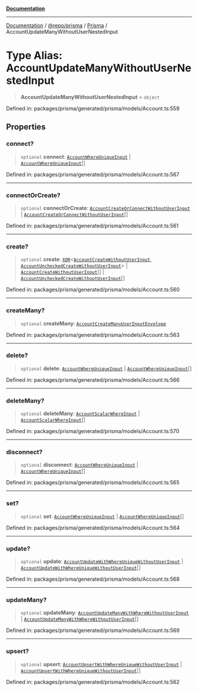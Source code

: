 [**Documentation**](../../../../../README.md)

***

[Documentation](../../../../../README.md) / [@repo/prisma](../../../README.md) / [Prisma](../README.md) / AccountUpdateManyWithoutUserNestedInput

# Type Alias: AccountUpdateManyWithoutUserNestedInput

> **AccountUpdateManyWithoutUserNestedInput** = `object`

Defined in: packages/prisma/generated/prisma/models/Account.ts:559

## Properties

### connect?

> `optional` **connect**: [`AccountWhereUniqueInput`](AccountWhereUniqueInput.md) \| [`AccountWhereUniqueInput`](AccountWhereUniqueInput.md)[]

Defined in: packages/prisma/generated/prisma/models/Account.ts:567

***

### connectOrCreate?

> `optional` **connectOrCreate**: [`AccountCreateOrConnectWithoutUserInput`](AccountCreateOrConnectWithoutUserInput.md) \| [`AccountCreateOrConnectWithoutUserInput`](AccountCreateOrConnectWithoutUserInput.md)[]

Defined in: packages/prisma/generated/prisma/models/Account.ts:561

***

### create?

> `optional` **create**: [`XOR`](XOR.md)\<[`AccountCreateWithoutUserInput`](AccountCreateWithoutUserInput.md), [`AccountUncheckedCreateWithoutUserInput`](AccountUncheckedCreateWithoutUserInput.md)\> \| [`AccountCreateWithoutUserInput`](AccountCreateWithoutUserInput.md)[] \| [`AccountUncheckedCreateWithoutUserInput`](AccountUncheckedCreateWithoutUserInput.md)[]

Defined in: packages/prisma/generated/prisma/models/Account.ts:560

***

### createMany?

> `optional` **createMany**: [`AccountCreateManyUserInputEnvelope`](AccountCreateManyUserInputEnvelope.md)

Defined in: packages/prisma/generated/prisma/models/Account.ts:563

***

### delete?

> `optional` **delete**: [`AccountWhereUniqueInput`](AccountWhereUniqueInput.md) \| [`AccountWhereUniqueInput`](AccountWhereUniqueInput.md)[]

Defined in: packages/prisma/generated/prisma/models/Account.ts:566

***

### deleteMany?

> `optional` **deleteMany**: [`AccountScalarWhereInput`](AccountScalarWhereInput.md) \| [`AccountScalarWhereInput`](AccountScalarWhereInput.md)[]

Defined in: packages/prisma/generated/prisma/models/Account.ts:570

***

### disconnect?

> `optional` **disconnect**: [`AccountWhereUniqueInput`](AccountWhereUniqueInput.md) \| [`AccountWhereUniqueInput`](AccountWhereUniqueInput.md)[]

Defined in: packages/prisma/generated/prisma/models/Account.ts:565

***

### set?

> `optional` **set**: [`AccountWhereUniqueInput`](AccountWhereUniqueInput.md) \| [`AccountWhereUniqueInput`](AccountWhereUniqueInput.md)[]

Defined in: packages/prisma/generated/prisma/models/Account.ts:564

***

### update?

> `optional` **update**: [`AccountUpdateWithWhereUniqueWithoutUserInput`](AccountUpdateWithWhereUniqueWithoutUserInput.md) \| [`AccountUpdateWithWhereUniqueWithoutUserInput`](AccountUpdateWithWhereUniqueWithoutUserInput.md)[]

Defined in: packages/prisma/generated/prisma/models/Account.ts:568

***

### updateMany?

> `optional` **updateMany**: [`AccountUpdateManyWithWhereWithoutUserInput`](AccountUpdateManyWithWhereWithoutUserInput.md) \| [`AccountUpdateManyWithWhereWithoutUserInput`](AccountUpdateManyWithWhereWithoutUserInput.md)[]

Defined in: packages/prisma/generated/prisma/models/Account.ts:569

***

### upsert?

> `optional` **upsert**: [`AccountUpsertWithWhereUniqueWithoutUserInput`](AccountUpsertWithWhereUniqueWithoutUserInput.md) \| [`AccountUpsertWithWhereUniqueWithoutUserInput`](AccountUpsertWithWhereUniqueWithoutUserInput.md)[]

Defined in: packages/prisma/generated/prisma/models/Account.ts:562
